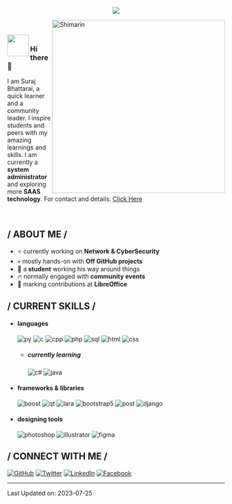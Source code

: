 <!--
### Hi there 👋
**ImmrBhattarai/immrbhattarai** is a ✨ _special_ ✨ repository because its `README.md` (this file) appears on your GitHub profile.

Here are some ideas to get you started:

- 🔭 I’m currently working on ...
- 🌱 I’m currently learning ...
- 👯 I’m looking to collaborate on ...
- 🤔 I’m looking for help with ...
- 💬 Ask me about ...
- 📫 How to reach me: ...
- 😄 Pronouns: ...
- ⚡ Fun fact: ...
-->


<p align = center ><img src="https://i.imgur.com/zOl3Kdw.png"> </p>

<div>
<img align="right" width="400" alt="Shimarin" src="https://i.imgur.com/FfWtQCd.png"/>

<br><br>
<img align="left" src = "https://user-images.githubusercontent.com/63050133/156777293-72a6e681-2582-4a9d-ad92-09d1181d47c7.gif" width = 50px height=50px> 
### Hi there 👋
I am Suraj Bhattarai, a quick learner and a community leader. 
I inspire students and peers with my amazing learnings and skills.
I am currently a **system administrator** and exploring more **SAAS technology**.
For contact and details: [Click Here](https://www.bhattaraisuraj.com.np)

<br>
<h2 align="left" font-weight="bold">/ ABOUT ME /</h2>  
  
- ⭐ currently working on **Network & CyberSecurity**
- 💀 mostly hands-on with **Off GitHub projects**
- 👾 a **student** working his way around things
- 🔥 normally engaged with **community events**
- 💖 marking contributions at **LibreOffice**
  
<h2> / CURRENT SKILLS / </h2>
  
- <h4> languages </h4>
  <img src = "https://img.shields.io/badge/Python-3776AB?style=for-the-badge&logo=python&logoColor=white" alt = "py" />
  <img src = "https://img.shields.io/badge/C-00599C?style=for-the-badge&logo=c&logoColor=white" alt = "c" />
  <img src = "https://img.shields.io/badge/C++-00599C?style=for-the-badge&logo=c%2B%2B&logoColor=white" alt = "cpp" />
  <img src = "https://img.shields.io/badge/PHP-777BB4?style=for-the-badge&logo=php&logoColor=white" alt = "php" />
  <img src = "https://img.shields.io/badge/SQL-4479A1?style=for-the-badge&logo=sql&logoColor=white" alt = "sql" />
  <img src = "https://img.shields.io/badge/HTML5-E34F26?style=for-the-badge&logo=html5&logoColor=white" alt = "html" />
  <img src = "https://img.shields.io/badge/CSS3-1572B6?style=for-the-badge&logo=css3&logoColor=white" alt = "css" />
  
  - <h5> currently learning </h5>
    <img src = "https://img.shields.io/badge/c%23-%23239120.svg?style=for-the-badge&logo=c-sharp&logoColor=white" alt = "c#" />
    <img src = "https://img.shields.io/badge/java-%23ED8B00.svg?style=for-the-badge&logo=java&logoColor=white" alt = "java" />

- <h4> frameworks & libraries </h4>
  <img src = "https://img.shields.io/badge/Boost-C%2B%2B-blue?style=for-the-badge&logo=boost&logoColor=white" alt = "boost" />
  <img src = "https://img.shields.io/badge/Qt-C%2B%2B-green?style=for-the-badge&logo=qt&logoColor=white" alt = "qt" />
  <img src = "https://img.shields.io/badge/Laravel-PHP-FF2D20?style=for-the-badge&logo=laravel&logoColor=white" alt = "lara" />
  <img src = "https://img.shields.io/badge/bootstrap-%23563D7C.svg?style=for-the-badge&logo=bootstrap&logoColor=white" alt = "bootstrap5" />
  <img src = "https://img.shields.io/badge/PostgreSQL-Database-336791?style=for-the-badge&logo=postgresql&logoColor=white" alt = "post" />
  <img src = "https://img.shields.io/badge/Django-Python-092E20?style=for-the-badge&logo=django&logoColor=white" alt = "django" />

- <h4> designing tools </h4>
  <img src = "https://img.shields.io/badge/adobe%20photoshop-%2331A8FF.svg?style=for-the-badge&logo=adobe%20photoshop&logoColor=white" alt = "photoshop" />
  <img src = "https://img.shields.io/badge/adobe%20illustrator-%23FF9A00.svg?style=for-the-badge&logo=adobe%20illustrator&logoColor=white" alt = "illustrator" />
  <img src = "https://img.shields.io/badge/figma-%23F24E1E.svg?style=for-the-badge&logo=figma&logoColor=white" alt = "figma" />
 

<h2> / CONNECT WITH ME / </h2>

[![GitHub](https://img.shields.io/badge/GitHub-Follow-black?style=for-the-badge&logo=github&logoColor=white)](https://github.com/ImmrBhattarai)
[![Twitter](https://img.shields.io/twitter/follow/ImMr_Bhattarai?style=social&logo=twitter)](https://twitter.com/ImMr_Bhattarai)
[![LinkedIn](https://img.shields.io/badge/LinkedIn-Connect-blue?style=social&logo=linkedin)](https://www.linkedin.com/in/immrbhattarai)
[![Facebook](https://img.shields.io/badge/Facebook-Follow-blue?style=social&logo=facebook)](https://www.facebook.com/ImMrBhattarai)

------
Last Updated on: 2023-07-25
